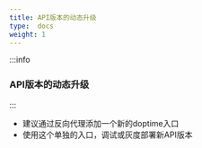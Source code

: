 ```yaml
---
title: API版本的动态升级
type:  docs
weight: 1
---
```


:::info
### API版本的动态升级
:::
- 建议通过反向代理添加一个新的doptime入口
- 使用这个单独的入口，调试或灰度部署新API版本

